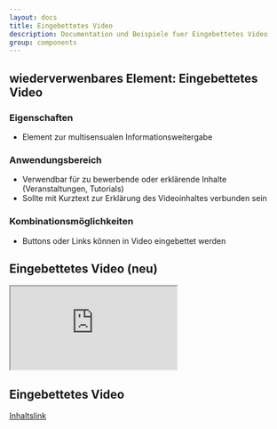 ```yaml
---
layout: docs
title: Eingebettetes Video
description: Documentation und Beispiele fuer Eingebettetes Video
group: components
---
```


## wiederverwenbares Element: Eingebettetes Video
### Eigenschaften
* Element zur multisensualen Informationsweitergabe

### Anwendungsbereich
* Verwendbar für zu bewerbende oder erklärende Inhalte (Veranstaltungen, Tutorials)
* Sollte mit Kurztext zur Erklärung des Videoinhaltes verbunden sein

### Kombinationsmöglichkeiten
* Buttons oder Links können in Video eingebettet werden

<!--- video -->
<section>
  <h1>Eingebettetes Video (neu)</h1>
  <section class="element-wrapper videolink-color">
    <div class="container">
      <div class="row">
        <div class="videolink-wrapper">
          <div class="embed-responsive embed-responsive-16by9">
            <!--- style="display: none;" -->
            <iframe class="embed-responsive-item" src="https://www.youtube.com/embed/WaFm4R4TzyQ"></iframe>
          </div>
        </div>
      </div>
    </div>
  </section>
</section>

<!--- video -->
<section>
  <h1>Eingebettetes Video</h1>
  <section class="custom-video-wrapper">
    <div class="container">
      <div class="row custom-article">
        <div class="embed-responsive embed-responsive-16by9" style="display: none;">
          <iframe class="embed-responsive-item" src="https://www.youtube.com/embed/WaFm4R4TzyQ"></iframe>
        </div>
        <a class="responsive-content-link" href="#">Inhaltslink</a>​
      </div>
    </div>
  </section>
</section>
